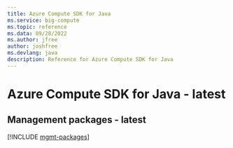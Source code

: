 ```yaml
---
title: Azure Compute SDK for Java
ms.service: big-compute
ms.topic: reference
ms.data: 09/28/2022
ms.author: jfree
author: joshfree
ms.devlang: java
description: Reference for Azure Compute SDK for Java
---
```

# Azure Compute SDK for Java - latest

## Management packages - latest
[!INCLUDE [mgmt-packages](compute-mgmt-index.md)]